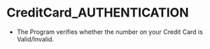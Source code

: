 # CreditCard_AUTHENTICATION
+ The Program verifies whether the number on your Credit Card is Valid/Invalid.
